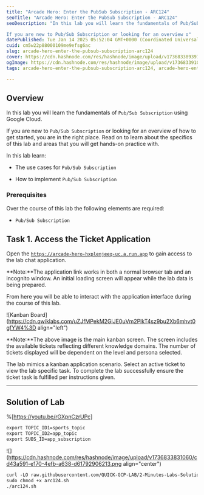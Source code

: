 ```yaml
---
title: "Arcade Hero: Enter the PubSub Subscription - ARC124"
seoTitle: "Arcade Hero: Enter the PubSub Subscription - ARC124"
seoDescription: "In this lab you will learn the fundamentals of Pub/Sub Subscription using Google Cloud.

If you are new to Pub/Sub Subscription or looking for an overview o"
datePublished: Tue Jan 14 2025 05:52:04 GMT+0000 (Coordinated Universal Time)
cuid: cm5w22p88000109me9efsg6ac
slug: arcade-hero-enter-the-pubsub-subscription-arc124
cover: https://cdn.hashnode.com/res/hashnode/image/upload/v1736833893978/519afcd2-c10b-4711-baf7-2b5c2541778b.png
ogImage: https://cdn.hashnode.com/res/hashnode/image/upload/v1736833910824/36f444e3-acf9-4353-9c18-23ee094b14b8.png
tags: arcade-hero-enter-the-pubsub-subscription-arc124, arcade-hero-enter-the-pubsub-subscription, arc124

---
```


## **Overview**

In this lab you will learn the fundamentals of `Pub/Sub Subscription` using Google Cloud.

If you are new to `Pub/Sub Subscription` or looking for an overview of how to get started, you are in the right place. Read on to learn about the specifics of this lab and areas that you will get hands-on practice with.

In this lab learn:

* The use cases for `Pub/Sub Subscription`
    
* How to implement `Pub/Sub Subscription`
    

### Prerequisites

Over the course of this lab the following elements are required:

* `Pub/Sub Subscription`
    

## **Task 1. Access the Ticket Application**

Open the [`https://arcade-hero-hxplenjeeq-uc.a.run.app`](https://arcade-hero-hxplenjeeq-uc.a.run.app) to gain access to the lab chat application.

**Note:**The application link works in both a normal browser tab and an incognito window. An initial loading screen will appear while the lab data is being prepared.

From here you will be able to interact with the application interface during the course of this lab.

![Kanban Board](https://cdn.qwiklabs.com/uZJfMPekM2GiJE0uVm2PlkT4sz9bu2Xb6mhvt0gfYW4%3D align="left")

**Note:**The above image is the main kanban screen. The screen includes the available tickets reflecting different knowledge domains. The number of tickets displayed will be dependent on the level and persona selected.

The lab mimics a kanban application scenario. Select an active ticket to view the lab specific task. To complete the lab successfully ensure the ticket task is fulfilled per instructions given.

---

## Solution of Lab

%[https://youtu.be/rGXpnCzrUPc] 

```apache
export TOPIC_ID1=sports_topic
export TOPIC_ID2=app_topic
export SUBS_ID=app_subscription
```

![](https://cdn.hashnode.com/res/hashnode/image/upload/v1736833831060/cd43a591-e170-4efb-a638-d61792906213.png align="center")

```apache
curl -LO raw.githubusercontent.com/QUICK-GCP-LAB/2-Minutes-Labs-Solutions/main/Arcade%20Hero%20Enter%20the%20PubSub%20Subscription/arc124.sh
sudo chmod +x arc124.sh
./arc124.sh
```